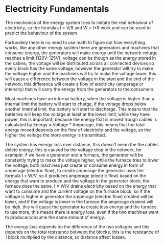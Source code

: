 # Electricity Fundamentals

The mechanics of the energy system tries to imitate the real behaviour of electricity,
so the formulas I = V/R and W = I*R work and can be used to predict the behaviour of the system

Fortunately there is no need to use math to figure out how everything works,
like any other energy system there are generators and machines that consume energy,
the generators will make energy until the network voltage reaches a limit (120V-125V),
voltage can be though as the energy stored in the cables, 
the voltage will be distributed across all connected devices so every block has the same voltage, 
however the generator will try to make the voltage higher and the machines will try to make the voltage lower,
this will cause a difference between the voltage in the start and the end of the network, 
this difference will create a flow of electricity (amperage or intensity) that will carry the energy from the generators to the consumers.

Most machines have an internal battery, when the voltage is higher than a internal limit the battery will start to charge,
if the voltage drops below another internal limit, the battery will start to discharge. 
This means that the batteries will keep the voltage at least at the lower limit, while they have power, this is important,
because the energy that is moved trough cables is calculated by Energy = Voltage * Amperage, 
this means that the total energy moved depends on the flow of electricity and the voltage, 
so the higher the voltage the more energy is transmitted.

The system has energy loss over distance, this doesn't mean the the cables delete energy, 
this is caused by the voltage drop in the network, 
for example: if we have a generator and a furnace,
the generator will be constantly trying to make the voltage higher, while the furnace tries to lower the voltage, 
both machines just create or consume energy in form of amperage (electric flow),
to create amperage the generator uses the formula I = W/V, 
so it produces amperage (electric flow) based on the energy that want to produce and the voltage in the generator block,
the furnace does the same, I = W/V drains electricity based on the energy that want to consume and the current voltage on the furnace block,
so if the voltage is higher in generator the amperage (electric flow) created will be lower,
and if the voltage is lower in the furnace the amperage drained will be high, 
this will cause the generator to create less energy and the furnace to use more, this means there is energy loss, 
even if the two machines want to produce/consume the same amount of energy.

The energy loss depends on the difference of the two voltages and this depends on the total resistance between the blocks,
this is the resistance of 1 block multiplied by the distance, so distance affect losses.